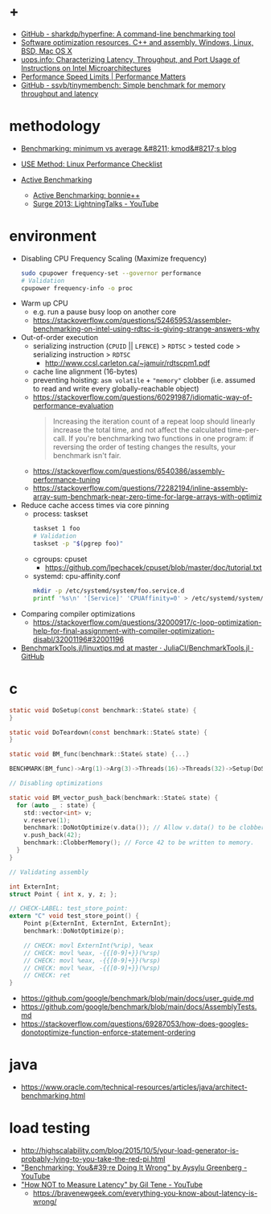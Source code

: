# +

- [GitHub \- sharkdp/hyperfine: A command\-line benchmarking tool](https://github.com/sharkdp/hyperfine)
- [Software optimization resources\. C\+\+ and assembly\. Windows, Linux, BSD, Mac OS X](http://www.agner.org/optimize/)
- [uops\.info: Characterizing Latency, Throughput, and Port Usage of Instructions on Intel Microarchitectures](https://uops.info/)
- [Performance Speed Limits \| Performance Matters](https://travisdowns.github.io/blog/2019/06/11/speed-limits.html)
- [GitHub \- ssvb/tinymembench: Simple benchmark for memory throughput and latency](https://github.com/ssvb/tinymembench)

# methodology

- [Benchmarking: minimum vs average &\#8211; kmod&\#8217;s blog](https://blog.kevmod.com/2016/06/10/benchmarking-minimum-vs-average/)

- [USE Method: Linux Performance Checklist](https://www.brendangregg.com/USEmethod/use-linux.html)
- [Active Benchmarking](https://www.brendangregg.com/activebenchmarking.html)
    - [Active Benchmarking: bonnie\+\+](https://www.brendangregg.com/ActiveBenchmarking/bonnie++.html)
    - [Surge 2013: LightningTalks \- YouTube](http://www.youtube.com/watch?v=vm1GJMp0QN4#t=17m48s)

# environment

- Disabling CPU Frequency Scaling (Maximize frequency)
    ```sh
    sudo cpupower frequency-set --governor performance
    # Validation
    cpupower frequency-info -o proc
    ```
- Warm up CPU
    - e.g. run a pause busy loop on another core
    - https://stackoverflow.com/questions/52465953/assembler-benchmarking-on-intel-using-rdtsc-is-giving-strange-answers-why
- Out-of-order execution
    - serializing instruction (`CPUID` || `LFENCE`) > `RDTSC` > tested code > serializing instruction > `RDTSC`
        - http://www.ccsl.carleton.ca/~jamuir/rdtscpm1.pdf
    - cache line alignment (16-bytes)
    - preventing hoisting: `asm volatile` + `"memory"` clobber (i.e. assumed to read and write every globally-reachable object)
    - https://stackoverflow.com/questions/60291987/idiomatic-way-of-performance-evaluation
        > Increasing the iteration count of a repeat loop should linearly increase the total time, and not affect the calculated time-per-call. 
        > If you're benchmarking two functions in one program: if reversing the order of testing changes the results, your benchmark isn't fair.
    - https://stackoverflow.com/questions/6540386/assembly-performance-tuning
    - https://stackoverflow.com/questions/72282194/inline-assembly-array-sum-benchmark-near-zero-time-for-large-arrays-with-optimiz
- Reduce cache access times via core pinning
    - process: taskset
        ```sh
        taskset 1 foo
        # Validation
        taskset -p "$(pgrep foo)"
        ```
    - cgroups: cpuset
        - https://github.com/lpechacek/cpuset/blob/master/doc/tutorial.txt
    - systemd: cpu-affinity.conf
        ```sh
        mkdir -p /etc/systemd/system/foo.service.d
        printf '%s\n' '[Service]' 'CPUAffinity=0' > /etc/systemd/system/foo.service.d/cpu-affinity.conf
        ```
- Comparing compiler optimizations
    - https://stackoverflow.com/questions/32000917/c-loop-optimization-help-for-final-assignment-with-compiler-optimization-disabl/32001196#32001196
- [BenchmarkTools\.jl/linuxtips\.md at master · JuliaCI/BenchmarkTools\.jl · GitHub](https://github.com/JuliaCI/BenchmarkTools.jl/blob/master/docs/src/linuxtips.md)

# c

```c
static void DoSetup(const benchmark::State& state) {
}

static void DoTeardown(const benchmark::State& state) {
}

static void BM_func(benchmark::State& state) {...}

BENCHMARK(BM_func)->Arg(1)->Arg(3)->Threads(16)->Threads(32)->Setup(DoSetup)->Teardown(DoTeardown);

// Disabling optimizations

static void BM_vector_push_back(benchmark::State& state) {
  for (auto _ : state) {
    std::vector<int> v;
    v.reserve(1);
    benchmark::DoNotOptimize(v.data()); // Allow v.data() to be clobbered.
    v.push_back(42);
    benchmark::ClobberMemory(); // Force 42 to be written to memory.
  }
}

// Validating assembly

int ExternInt;
struct Point { int x, y, z; };

// CHECK-LABEL: test_store_point:
extern "C" void test_store_point() {
    Point p{ExternInt, ExternInt, ExternInt};
    benchmark::DoNotOptimize(p);

    // CHECK: movl ExternInt(%rip), %eax
    // CHECK: movl %eax, -{{[0-9]+}}(%rsp)
    // CHECK: movl %eax, -{{[0-9]+}}(%rsp)
    // CHECK: movl %eax, -{{[0-9]+}}(%rsp)
    // CHECK: ret
}
```

- https://github.com/google/benchmark/blob/main/docs/user_guide.md
- https://github.com/google/benchmark/blob/main/docs/AssemblyTests.md
- https://stackoverflow.com/questions/69287053/how-does-googles-donotoptimize-function-enforce-statement-ordering

# java

- https://www.oracle.com/technical-resources/articles/java/architect-benchmarking.html

# load testing

- http://highscalability.com/blog/2015/10/5/your-load-generator-is-probably-lying-to-you-take-the-red-pi.html
- [&quot;Benchmarking: You&\#39;re Doing It Wrong&quot; by Aysylu Greenberg \- YouTube](https://www.youtube.com/watch?v=XmImGiVuJno)
- [&quot;How NOT to Measure Latency&quot; by Gil Tene \- YouTube](https://www.youtube.com/watch?v=lJ8ydIuPFeU)
    - https://bravenewgeek.com/everything-you-know-about-latency-is-wrong/
